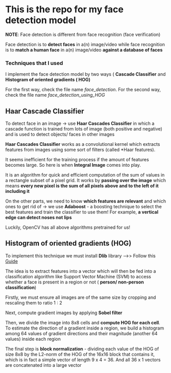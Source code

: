 # This is the repo for my face detection model

**NOTE**: Face detection is different from face recognition (face verification)
      
 Face detection is to **detect faces** in a(n) image/video while face recognition is to **match a human face** in a(n) image/video **against a database of faces**


### Techniques that I used

I implement the face detection model by two ways ( **Cascade Classifier** and **Histogram of oriented gradients ( HOG)**

For the first way, check the file name *face_detection*.
For the second way, check the file name *face_detection_using_HOG*

## Haar Cascade Classifier

To detect face in an image -> use **Haar Cascades Classifier** in which a cascade function is trained from lots of image (both positive and negative) and is used to detect objects/ faces in other images

**Haar Cascades Classifier** works as a convolutional kernel which extracts features from images using some sort of filters (called *Haar features). 

It seems inefficient for the training process if the amount of features becomes large. So here is when **Integral Image** comes into play. 

It is an algorithm for quick and efficient computation of the sum of values in a rectangle subset of a pixel grid.
It works by **passing over the image** which means **every new pixel is the sum of all pixels above and to the left of it including it**

On the other parts, we need to know **which features are relevant** and which ones to get rid of -> we use **Adaboost** - a boosting technique to select the best features and train the classifier to use them! For example, **a vertical edge can detect noses not lips**


Luckily, OpenCV has all above algorithms pretrained for us!


## Histogram of oriented gradients (HOG)

To implement this technique we must install **Dlib** library -->> Follow this [Guide](https://medium.com/analytics-vidhya/how-to-install-dlib-library-for-python-in-windows-10-57348ba1117f)

The idea is to extract features into a vector which will then be fed into a classification algorithm like Support Vector Machine (SVM) to access whether a face is present in a region or not ( **person/ non-person classification**)

Firstly, we must ensure all images are of the same size by cropping and rescaling them to ratio 1 : 2

Next, compute gradient images by applying **Sobel filter**

Then, we divide the image into 8x8 cells and **compute HOG for each cell**. To estimate the direction of a gradient inside a region, we build a histogram among 64 values of gradient directions and their magnitude (another 64 values) inside each region

The final step is **block normalization** - dividing each value of the HOG of size 8x8 by the L2-norm of the HOG of the 16x16 block that contains it, which is in fact a simple vector of length 9 x 4 = 36.
And all 36 x 1 vectors are concatenated into a large vector
